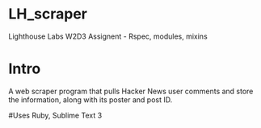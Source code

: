 # LH_scraper
Lighthouse Labs W2D3 Assignent - Rspec, modules, mixins

# Intro
A web scraper program that pulls Hacker News user comments and store the information, along with its poster and post ID.

#Uses
Ruby, Sublime Text 3
